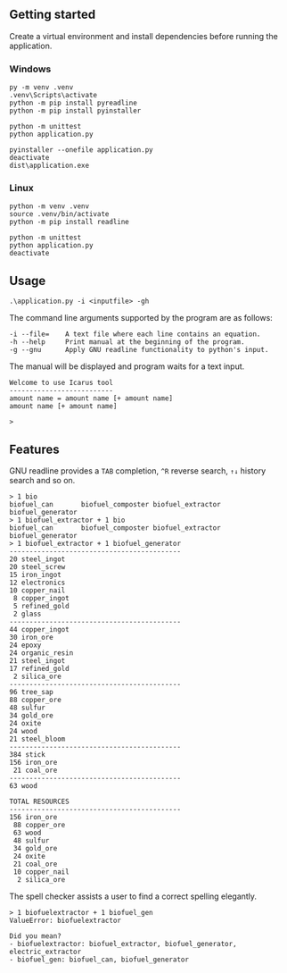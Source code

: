 ## Getting started

Create a virtual environment and install dependencies before running the application.

### Windows

```
py -m venv .venv
.venv\Scripts\activate
python -m pip install pyreadline
python -m pip install pyinstaller

python -m unittest
python application.py

pyinstaller --onefile application.py
deactivate
dist\application.exe
```

### Linux

```
python -m venv .venv
source .venv/bin/activate
python -m pip install readline

python -m unittest
python application.py
deactivate
```

## Usage

```
.\application.py -i <inputfile> -gh
```

The command line arguments supported by the program are as follows:

```
-i --file=    A text file where each line contains an equation.
-h --help     Print manual at the beginning of the program.
-g --gnu      Apply GNU readline functionality to python's input.
```

The manual will be displayed and program waits for a text input.

```
Welcome to use Icarus tool
--------------------------
amount name = amount name [+ amount name]
amount name [+ amount name]

> 
```

## Features

GNU readline provides a `TAB` completion, `^R` reverse search, `↑↓` history search and so on.

```
> 1 bio
biofuel_can       biofuel_composter biofuel_extractor biofuel_generator
> 1 biofuel_extractor + 1 bio
biofuel_can       biofuel_composter biofuel_extractor biofuel_generator
> 1 biofuel_extractor + 1 biofuel_generator
-------------------------------------------
20 steel_ingot
20 steel_screw
15 iron_ingot
12 electronics
10 copper_nail
 8 copper_ingot
 5 refined_gold
 2 glass
-------------------------------------------
44 copper_ingot
30 iron_ore
24 epoxy
24 organic_resin
21 steel_ingot
17 refined_gold
 2 silica_ore
-------------------------------------------
96 tree_sap
88 copper_ore
48 sulfur
34 gold_ore
24 oxite
24 wood
21 steel_bloom
-------------------------------------------
384 stick
156 iron_ore
 21 coal_ore
-------------------------------------------
63 wood

TOTAL RESOURCES
-------------------------------------------
156 iron_ore
 88 copper_ore
 63 wood
 48 sulfur
 34 gold_ore
 24 oxite
 21 coal_ore
 10 copper_nail
  2 silica_ore
```

The spell checker assists a user to find a correct spelling elegantly.

```
> 1 biofuelextractor + 1 biofuel_gen
ValueError: biofuelextractor

Did you mean?
- biofuelextractor: biofuel_extractor, biofuel_generator, electric_extractor
- biofuel_gen: biofuel_can, biofuel_generator
```
